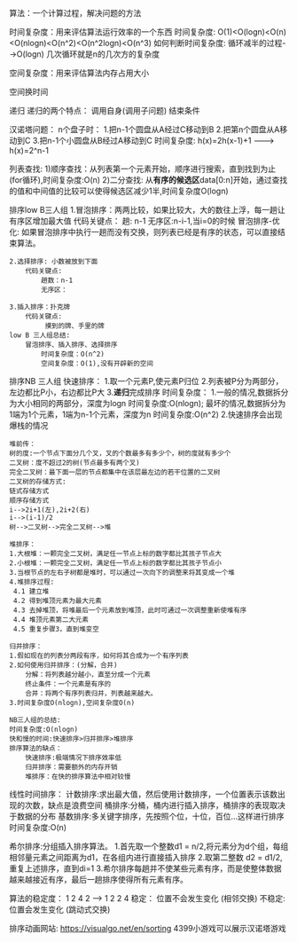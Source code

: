 算法：一个计算过程，解决问题的方法

时间复杂度：用来评估算法运行效率的一个东西
时间复杂度:
    O(1)<O(logn)<O(n)<O(nlogn)<O(n^2)<O(n^2logn)<O(n^3)
如何判断时间复杂度:
    循环减半的过程-->O(logn)
    几次循环就是n的几次方的复杂度

空间复杂度：用来评估算法内存占用大小

空间换时间

递归
递归的两个特点：
调用自身(调用子问题)
结束条件

汉诺塔问题：
    n个盘子时：
    1.把n-1个圆盘从A经过C移动到B
    2.把第n个圆盘从A移动到C
    3.把n-1个小圆盘从B经过A移动到C
    时间复杂度:
    h(x)=2h(x-1)+1   ---> h(x)=2^n-1

列表查找:
    1)顺序查找：从列表第一个元素开始，顺序进行搜索，直到找到为止(for循环),时间复杂度:O(n)
    2)二分查找: 从**有序的候选区**data[0:n]开始，通过查找的值和中间值的比较可以使得候选区减少1半,时间复杂度O(logn)


排序low B三人组
    1.冒泡排序：两两比较，如果比较大，大的数往上浮，每一趟让有序区增加最大值
        代码关键点：
            趟: n-1
            无序区:n-i-1,当i=0的时候
        冒泡排序-优化:
            如果冒泡排序中执行一趟而没有交换，则列表已经是有序的状态，可以直接结束算法。
        
    2.选择排序: 小数被放到下面
        代码关键点:
            趟数：n-1
            无序区：
        
    3.插入排序：扑克牌
        代码关键点:
             摸到的牌、手里的牌       
    low B 三人组总结:
        冒泡排序、插入排序、选择排序
            时间复杂度：O(n^2)
            空间复杂度：O(1),没有开辟新的空间

排序NB 三人组
    快速排序：
    1.取一个元素P,使元素P归位
    2.列表被P分为两部分，左边都比P小，右边都比P大
    3.**递归**完成排序
    时间复杂度：
    1.一般的情况,数据拆分为大小相同的两部分，深度为logn         时间复杂度:O(nlogn);
      最坏的情况,数据拆分为1端为1个元素，1端为n-1个元素，深度为n 时间复杂度:O(n^2)
    2.快速排序会出现爆栈的情况
    
    堆前传：
    树的度:一个节点下面分几个叉，叉的个数最多有多少个，树的度就有多少个
    二叉树：度不超过2的树(节点最多有两个叉)
    完全二叉树：最下面一层的节点都集中在该层最左边的若干位置的二叉树
    二叉树的存储方式:
    链式存储方式
    顺序存储方式
    i-->2i+1(左),2i+2(右)
    i-->(i-1)/2
    树-->二叉树-->完全二叉树-->堆
    
    堆排序：
    1.大根堆：一颗完全二叉树，满足任一节点上标的数字都比其孩子节点大
    2.小根堆：一颗完全二叉树，满足任一节点上标的数字都比其孩子节点小
    3.当根节点的左右子树都是堆时，可以通过一次向下的调整来将其变成一个堆
    4.堆排序过程:
     4.1 建立堆
     4.2 得到堆顶元素为最大元素
     4.3 去掉堆顶，将堆最后一个元素放到堆顶，此时可通过一次调整重新使堆有序
     4.4 堆顶元素第二大元素
     4.5 重复步骤3，直到堆变空
     
    归并排序：
    1.假如现在的列表分两段有序，如何将其合成为一个有序列表
    2.如何使用归并排序：(分解，合并)
        分解：将列表越分越小，直至分成一个元素
        终止条件：一个元素是有序的
        合并：将两个有序列表归并，列表越来越大。
    3.时间复杂度O(nlogn),空间复杂度O(n)
    
    NB三人组的总结:
    时间复杂度:O(nlogn)
    快和慢的时间:快速排序>归并排序>堆排序   
    排序算法的缺点：
        快速排序:极端情况下排序效率低
        归并排序：需要额外的内存开销
        堆排序：在快的排序算法中相对较慢

    
线性时间排序：
    计数排序:求出最大值，然后使用计数排序，一个位置表示该数出现的次数，缺点是浪费空间
    桶排序:分桶，桶内进行插入排序，桶排序的表现取决于数据的分布
    基数排序:多关键字排序，先按照个位，十位，百位...这样进行排序
    时间复杂度:O(n)
    
希尔排序:分组插入排序算法。
    1.首先取一个整数d1 = n/2,将元素分为d个组，每组相邻量元素之间距离为d1，在各组内进行直接插入排序
    2.取第二整数 d2 = d1/2,重复上述排序，直到di=1
    3.希尔排序每趟并不使某些元素有序，而是使整体数据越来越接近有序，最后一趟排序使得所有元素有序。
       
算法的稳定度：
    1 2 4 2 --> 1 2 2 4
    稳定：  位置不会发生变化 (相邻交换)
    不稳定: 位置会发生变化   (跳动式交换)  
    
排序动画网站: 
    https://visualgo.net/en/sorting
    4399小游戏可以展示汉诺塔游戏
